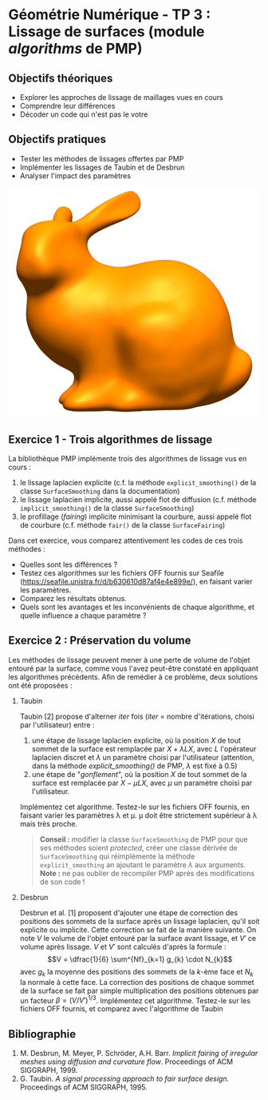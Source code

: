 # Géométrie Numérique - TP 3 : Lissage de surfaces (module *algorithms* de PMP)

## Objectifs théoriques

- Explorer les approches de lissage de maillages vues en cours
- Comprendre leur différences
- Décoder un code qui n'est pas le votre

## Objectifs pratiques

- Tester les méthodes de lissages offertes par PMP
- Implémenter les lissages de Taubin et de Desbrun
- Analyser l'impact des paramètres

![Stanford bunny lissé](./assets/img/tp3_bunny_smooth.png "Stanford bunny lissé")

## Exercice 1 - Trois algorithmes de lissage

La bibliothèque PMP implémente trois des algorithmes de lissage vus en cours :
1. le lissage laplacien explicite (c.f. la méthode `explicit_smoothing()` de la classe `SurfaceSmoothing` dans la documentation)
2. le lissage laplacien implicite, aussi appelé flot de diffusion (c.f. méthode `implicit_smoothing()` de la classe `SurfaceSmoothing`)
3. le profillage (*fairing*) implicite minimisant la courbure, aussi appelé flot de courbure (c.f. méthode `fair()` de la classe `SurfaceFairing`)

Dans cet exercice, vous comparez attentivement les codes de ces trois méthodes :
- Quelles sont les différences ?
- Testez ces algorithmes sur les fichiers OFF fournis sur Seafile (https://seafile.unistra.fr/d/b630610d87af4e4e899e/), en faisant varier les paramètres.
- Comparez les résultats obtenus.
- Quels sont les avantages et les inconvénients de chaque algorithme, et quelle influence a chaque paramètre ?

## Exercice 2 : Préservation du volume

Les méthodes de lissage peuvent mener à une perte de volume de l'objet entouré par la surface, comme vous l'avez peut-être constaté en appliquant les algorithmes précédents.
Afin de remédier à ce problème, deux solutions ont été proposées :
1. Taubin

    Taubin [2] propose d'alterner *iter* fois (*iter* = nombre d'itérations, choisi par l'utilisateur) entre :
    1. une étape de lissage laplacien explicite, où la position $X$ de tout sommet de la surface est remplacée par $X + \lambda LX$, avec $L$ l'opérateur laplacien discret et $\lambda$ un paramètre choisi
    par l'utilisateur (attention, dans la méthode *explicit_smoothing()* de PMP, $\lambda$ est fixé à 0.5)
    2. une étape de "*gonflement*", où la position $X$ de tout sommet de la surface est remplacée par $X − \mu LX$, avec $\mu$ un paramètre choisi par l'utilisateur.

    Implémentez cet algorithme.
    Testez-le sur les fichiers OFF fournis, en faisant varier les paramètres
    λ et μ. μ doit être strictement supérieur à λ mais très proche.

    > **Conseil :** modifier la classe `SurfaceSmoothing` de PMP pour que ses méthodes soient *protected*, créer une classe dérivée de `SurfaceSmoothing` qui réimplémente la méthode `explicit_smoothing` an ajoutant le paramètre $\lambda$ aux arguments. 
    > **Note :** ne pas oublier de recompiler PMP après des modifications de son code !

2. Desbrun
    
    Desbrun et al. [1] proposent d'ajouter une étape de correction des positions des sommets de la surface après un lissage laplacien, qu'il soit explicite ou implicite.
    Cette correction se fait de la manière suivante.
    On note $V$ le volume de l'objet entouré par la surface avant lissage, et $V'$ ce volume après lissage.
    $V$ et $V'$ sont calculés d'après la formule :
    $$V = \dfrac{1}{6} \sum^{Nf}_{k=1} g_{k} \cdot N_{k}$$
    avec $g_{k}$ la moyenne des positions des sommets de la $k$-ème face et $N_{k}$ la normale à cette face.
    La correction des positions de chaque sommet de la surface se fait par simple multiplication des positions obtenues par un facteur $\beta = (V /V')^{1/3}$.
    Implémentez cet algorithme.
    Testez-le sur les fichiers OFF fournis, et comparez avec l'algorithme de Taubin

## Bibliographie

1. M. Desbrun, M. Meyer, P. Schröder, A.H. Barr. *Implicit fairing of irregular meshes using diffusion and curvature flow*. Proceedings of ACM SIGGRAPH, 1999.
1. G. Taubin. *A signal processing approach to fair surface design.* Proceedings of ACM SIGGRAPH, 1995.